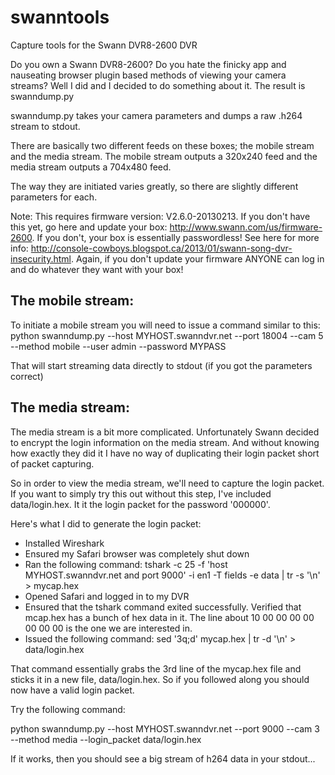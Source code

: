 swanntools
==========

Capture tools for the Swann DVR8-2600 DVR

Do you own a Swann DVR8-2600? Do you hate the finicky app and nauseating browser plugin based methods of viewing your camera streams? Well I did and I decided to do something about it. The result is swanndump.py

swanndump.py takes your camera parameters and dumps a raw .h264 stream to stdout. 

There are basically two different feeds on these boxes; the mobile stream and the media stream. The mobile stream outputs a 320x240 feed and the media stream outputs a 704x480 feed.

The way they are initiated varies greatly, so there are slightly different parameters for each.

Note: This requires firmware version: V2.6.0-20130213. If you don't have this yet, go here and update your box: http://www.swann.com/us/firmware-2600. If you don't, your box is essentially passwordless! See here for more info: http://console-cowboys.blogspot.ca/2013/01/swann-song-dvr-insecurity.html. Again, if you don't update your firmware ANYONE can log in and do whatever they want with your box!

The mobile stream:
-----------------

To initiate a mobile stream you will need to issue a command similar to this:
python swanndump.py --host MYHOST.swanndvr.net --port 18004 --cam 5 --method mobile --user admin --password MYPASS

That will start streaming data directly to stdout (if you got the parameters correct)

The media stream:
----------------

The media stream is a bit more complicated. Unfortunately Swann decided to encrypt the login information on the media stream. And without knowing how exactly they did it I have no way of duplicating their login packet short of packet capturing. 

So in order to view the media stream, we'll need to capture the login packet. If you want to simply try this out without this step, I've included data/login.hex. It it the login packet for the password '000000'.

Here's what I did to generate the login packet:

- Installed Wireshark
- Ensured my Safari browser was completely shut down
- Ran the following command: tshark -c 25 -f 'host MYHOST.swanndvr.net and port 9000' -i en1 -T fields -e data | tr -s '\n' > mycap.hex
- Opened Safari and logged in to my DVR
- Ensured that the tshark command exited successfully. Verified that mcap.hex has a bunch of hex data in it. The line about 10 00 00 00 00 00 00 00 is the one we are interested in.
- Issued the following command: sed '3q;d' mycap.hex | tr -d '\n' > data/login.hex

That command essentially grabs the 3rd line of the mycap.hex file and sticks it in a new file, data/login.hex. So if you followed along you should now have a valid login packet.

Try the following command:

python swanndump.py --host MYHOST.swanndvr.net --port 9000 --cam 3 --method media --login_packet data/login.hex

If it works, then you should see a big stream of h264 data in your stdout...
